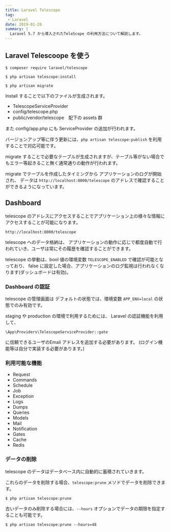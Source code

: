 ```yaml
---
title: Laravel Telescope
tag: 
 - Laravel
date: 2019-01-28
summary: | 
  Laravel 5.7 から導入されたTeleScope の利用方法について解説します。 
---
```


## Laravel Telescoope を使う

```
$ composer require laravel/telescope
```

```
$ php artisan telescope:install

$ php artisan migrate
```

Install することで以下のファイルが生成されます。

- TelescopeServiceProvider
- config/telescope.php 
- public/vendor/telescope　配下の assets 群

また config/app.php にも ServiceProvider の追加が行われます。

バージョンアップ等に伴う更新には、`php artisan telescope:publish` を利用することで対応可能です。

migrate することで必要なテーブルが生成されますが、テーブル等がない場合でもエラー等起きること無く通常通りの動作が行われます。

migrate でテーブルを作成したタイミングから アプリケーションのログが開始され、
データは `http://localhost:8000/telescope` のアドレスで確認することができるようになっています。

## Dashboard 

telescope のアドレスにアクセスすることでアプリケーション上の様々な情報にアクセスすることが可能になります。

`http://localhost:8000/telescope`

telescope へのデータ格納は、
アプリケーションの動作に応じで都度自動で行われていき、ユーザは常にその履歴を確認することができます。

telescope の挙動は、bool 値の環境変数 `TELESCOPE_ENABLED` で確認が可能となっており、
false に設定した場合、アプリケーションのログ監視は行われなくなります(ダッシュボードは有効)。

### Dashboard の認証

telescope の管理画面は デフォルトの状態では、環境変数 `APP_ENV=local` の状態でのみ有効です。

staging や production の環境で利用するためには、
Laravel の認証機能を利用して、

`\App\Providers\TelescopeServiceProvider::gate`

に信頼できるユーザのEmail アドレスを追加する必要があります。
(ログイン機能等は自分で実装する必要があります。)

### 利用可能な機能

- Request
- Commands
- Schedule
- Job
- Exception
- Logs
- Dumps
- Queries
- Models
- Mail
- Notification
- Gates
- Cache
- Redis

### データの削除

telescope のデータはデータベース内に自動的に蓄積されていきます。

これらのデータを削除する場合、`telescope:prune` メソドでデータを削除できます。

```
$ php artisan telescope:prune
```

古いデータのみ削除する場合には、`--hours` オプションでデータの期限を指定することも可能です。

```
$ php artisan telescope:prune --hours=48
```
